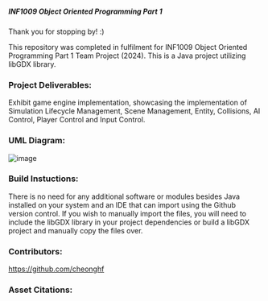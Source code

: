 ##### INF1009 Object Oriented Programming Part 1 

Thank you for stopping by! :)

This repository was completed in fulfilment for INF1009 Object Oriented Programming Part 1 Team Project (2024). This is a Java project utilizing libGDX library.

### Project Deliverables:
Exhibit game engine implementation, showcasing the implementation of Simulation Lifecycle Management, Scene Management, Entity, Collisions, AI Control, Player Control and Input Control. <br>

### UML Diagram:

![image](https://github.com/GoodbyeKittyyy/SIT-INF1009-Object-Oriented-Programming-Part-1/assets/152409352/358d0b54-6c0b-4556-9575-3b9cddec7ee6)


### Build Instuctions:
There is no need for any additional software or modules besides Java installed on your system and an IDE that can import using the Github version control.
If you wish to manually import the files, you will need to include the libGDX library in your project dependencies or build a libGDX project and manually copy the files over.

### Contributors:
https://github.com/cheonghf

### Asset Citations:


